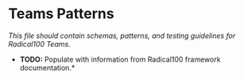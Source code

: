 # Teams Patterns

*This file should contain schemas, patterns, and testing guidelines for Radical100 Teams.*

* **TODO:** Populate with information from Radical100 framework documentation.*
